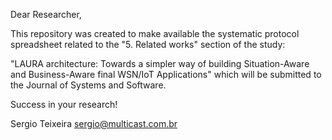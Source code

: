 
Dear Researcher,

This repository was created to make available the systematic protocol spreadsheet related to the "5. Related works" section of the study:

"LAURA architecture: Towards a simpler way of building Situation-Aware and Business-Aware final WSN/IoT Applications" which will be submitted to the Journal of Systems and Software.


Success in your research!

Sergio Teixeira
sergio@multicast.com.br



